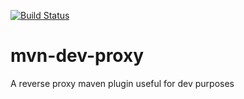 [![Build Status](https://travis-ci.org/alexvictoor/mvn-dev-proxy.svg?branch=master)](https://travis-ci.org/alexvictoor/mvn-dev-proxy)

mvn-dev-proxy
=============

A reverse proxy maven plugin useful for dev purposes

